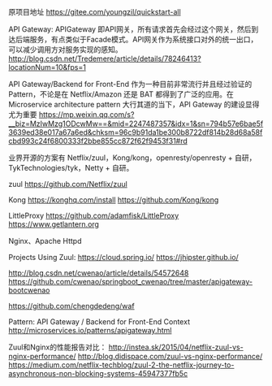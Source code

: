 原项目地址
https://gitee.com/youngzil/quickstart-all


API Gateway:
APIGateway 即API网关，所有请求首先会经过这个网关，然后到达后端服务，有点类似于Facade模式。API网关作为系统接口对外的统一出口，可以减少调用方对服务实现的感知。 
http://blog.csdn.net/Tredemere/article/details/78246413?locationNum=10&fps=1


API Gateway/Backend for Front-End 作为一种目前非常流行并且经过验证的 Pattern，不论是在 Netflix/Amazon 还是 BAT 都得到了广泛的应用。在 Microservice architecture pattern 大行其道的当下，API Gateway 的建设显得尤为重要
https://mp.weixin.qq.com/s?__biz=MzIwMzg1ODcwMw==&mid=2247487357&idx=1&sn=794b57e6bae5f3639ed38e017a67a6ed&chksm=96c9b91da1be300b8722df814b28d68a58fcbd993c24f6800333f2bbe855cc872f62f9453f31#rd


业界开源的方案有 Netflix/zuul，Kong/kong，openresty/openresty + 自研，TykTechnologies/tyk，Netty + 自研。

zuul
https://github.com/Netflix/zuul

Kong
https://konghq.com/install
https://github.com/Kong/kong


LittleProxy
https://github.com/adamfisk/LittleProxy
https://www.getlantern.org

Nginx、Apache Httpd


Projects Using Zuul:
https://cloud.spring.io/
https://jhipster.github.io/

http://blog.csdn.net/cwenao/article/details/54572648
https://github.com/cwenao/springboot_cwenao/tree/master/apigateway-bootcwenao

https://github.com/chengdedeng/waf


Pattern: API Gateway / Backend for Front-End
Context
http://microservices.io/patterns/apigateway.html


Zuul和Nginx的性能报告对比：
http://instea.sk/2015/04/netflix-zuul-vs-nginx-performance/
http://blog.didispace.com/zuul-vs-nginx-performance/ 
https://medium.com/netflix-techblog/zuul-2-the-netflix-journey-to-asynchronous-non-blocking-systems-45947377fb5c






